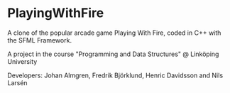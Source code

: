 # PlayingWithFire

A clone of the popular arcade game Playing With Fire, coded in C++ with the SFML Framework.

A project in the course "Programming and Data Structures" @ Linköping University

Developers: Johan Almgren, Fredrik Björklund, Henric Davidsson and Nils Larsén
